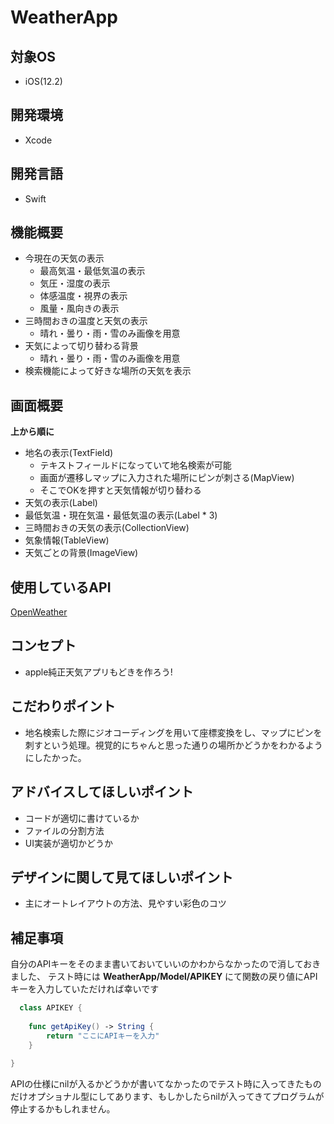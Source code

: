 # WeatherApp

## 対象OS
* iOS(12.2)
## 開発環境
* Xcode
## 開発言語
* Swift

## 機能概要
* 今現在の天気の表示
  * 最高気温・最低気温の表示
  * 気圧・湿度の表示
  * 体感温度・視界の表示
  * 風量・風向きの表示
* 三時間おきの温度と天気の表示
  * 晴れ・曇り・雨・雪のみ画像を用意
* 天気によって切り替わる背景
  * 晴れ・曇り・雨・雪のみ画像を用意
* 検索機能によって好きな場所の天気を表示

## 画面概要
**上から順に**
* 地名の表示(TextField)
  * テキストフィールドになっていて地名検索が可能
  * 画面が遷移しマップに入力された場所にピンが刺さる(MapView)
  * そこでOKを押すと天気情報が切り替わる
* 天気の表示(Label)
* 最低気温・現在気温・最低気温の表示(Label * 3)
* 三時間おきの天気の表示(CollectionView)
* 気象情報(TableView)
* 天気ごとの背景(ImageView)

## 使用しているAPI
[OpenWeather](https://openweathermap.org/api)

## コンセプト
* apple純正天気アプリもどきを作ろう!

## こだわりポイント
* 地名検索した際にジオコーディングを用いて座標変換をし、マップにピンを刺すという処理。視覚的にちゃんと思った通りの場所かどうかをわかるようにしたかった。


## アドバイスしてほしいポイント
* コードが適切に書けているか
* ファイルの分割方法
* UI実装が適切かどうか

## デザインに関して見てほしいポイント
* 主にオートレイアウトの方法、見やすい彩色のコツ

## 補足事項
自分のAPIキーをそのまま書いておいていいのかわからなかったので消しておきました、
テスト時には **WeatherApp/Model/APIKEY** にて関数の戻り値にAPIキーを入力していただければ幸いです

```Swift
  class APIKEY {
    
    func getApiKey() -> String {
        return "ここにAPIキーを入力"
    }
    
}

```
APIの仕様にnilが入るかどうかが書いてなかったのでテスト時に入ってきたものだけオプショナル型にしてあります、もしかしたらnilが入ってきてプログラムが停止するかもしれません。

